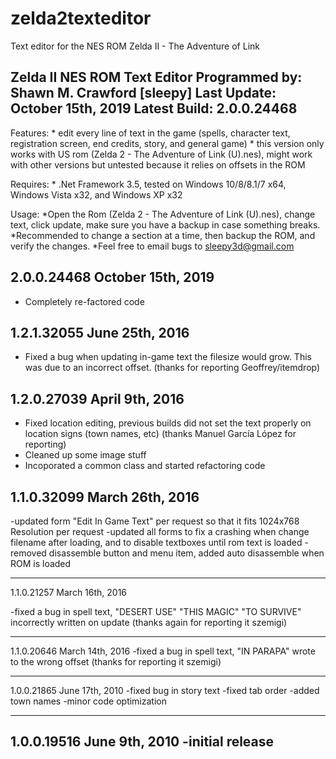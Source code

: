 # zelda2texteditor
Text editor for the NES ROM Zelda II - The Adventure of Link

Zelda II NES ROM Text Editor
Programmed by: Shawn M. Crawford [sleepy]
Last Update: October 15th, 2019
Latest Build: 2.0.0.24468
 ----

Features:
	* edit every line of text in the game (spells, character text, registration screen, end credits, story, and general game)
	* this version only works with US rom (Zelda 2 - The Adventure of Link (U).nes), might work with other versions but untested because it relies on offsets in the ROM

Requires:
	* .Net Framework 3.5, tested on Windows 10/8/8.1/7 x64, Windows Vista x32, and Windows XP x32

Usage:
	*Open the Rom (Zelda 2 - The Adventure of Link (U).nes), change text, click update, make sure you have a backup in case something breaks.
	*Recommended to change a section at a time, then backup the ROM, and verify the changes.
	*Feel free to email bugs to sleepy3d@gmail.com

2.0.0.24468 October 15th, 2019
 ----
- Completely re-factored code

1.2.1.32055 June 25th, 2016
 ----
- Fixed a bug when updating in-game text the filesize would grow. This was due to an incorrect offset. (thanks for reporting Geoffrey/itemdrop)

1.2.0.27039 April 9th, 2016
 ----
- Fixed location editing, previous builds did not set the text properly on location signs (town names, etc) (thanks
Manuel García López for reporting)
- Cleaned up some image stuff
- Incoporated a common class and started refactoring code

1.1.0.32099  March 26th, 2016
 ----
-updated form "Edit In Game Text" per request so that it fits 1024x768 Resolution per request
-updated all forms to fix a crashing when change filename after loading, and to disable textboxes until rom text is loaded
-removed disassemble button and menu item, added auto disassemble when ROM is loaded

 ----
1.1.0.21257  March 16th, 2016

-fixed a bug in spell text,  "DESERT USE" "THIS MAGIC" "TO SURVIVE" incorrectly written on update (thanks again for reporting it szemigi)

 ----
1.1.0.20646  March 14th, 2016
-fixed a bug in spell text, "IN PARAPA" wrote to the wrong offset (thanks for reporting it szemigi)

 ----
1.0.0.21865  June 17th, 2010
-fixed bug in story text
-fixed tab order
-added town names
-minor code optimization

 ----
1.0.0.19516  June 9th, 2010
-initial release
 ----